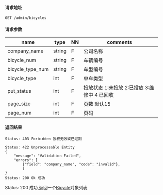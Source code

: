 #### 请求地址

```
GET /admin/bicycles
```

#### 请求参数	 

name                  |type    |NN |comments
----------------------|--------|---|----------------------
company_name          |string  |F  |公司名称
bicycle_num           |string  |F  |车辆编号
bicycle_type_num      |string  |F  |车型编号
bicycle_type          |int     |F  |单车类型
put_status            |int     |F  |投放状态 1:未投放 2:已投放 3:维修中 4 已回收
page_size             |int     |F  |页数 默认15
page_num              |int     |F  |页码


#### 返回结果

```
Status: 403 Forbidden 授权无效或已过期

Status: 422 Unprocessable Entity
{
    "message": "Validation Failed",
	"errors": [
        {"field": "company_name", "code": "invalid"},
        ]
}
Status: 200 Ok 成功

```

Status: 200 成功,返回一个[Bicycle](entities.md#Bicycle)对象列表
